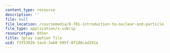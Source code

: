```yaml
---
content_type: resource
description: ''
file: null
file_location: /coursemedia/8-701-introduction-to-nuclear-and-particle-physics-fall-2020/f3f5392b1ac63ab0995f8f1d0cad291a_3GHk5vlb26o.srt
file_type: application/x-subrip
resourcetype: Other
title: 3play caption file
uid: f3f5392b-1ac6-3ab0-995f-8f1d0cad291a
---
```

